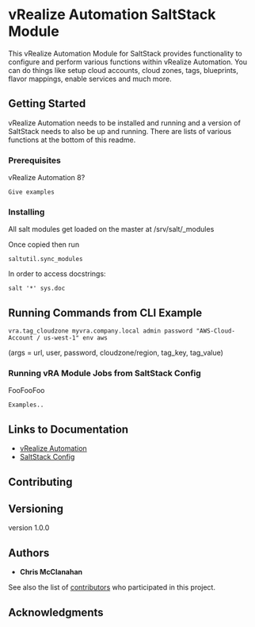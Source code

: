 # vRealize Automation SaltStack Module

This vRealize Automation Module for SaltStack provides functionality to configure and perform various functions within vRealize Automation. You can do things like setup cloud accounts, cloud zones, tags, blueprints, flavor mappings, enable services and much more.

## Getting Started

vRealize Automation needs to be installed and running and a version of SaltStack needs to also be up and running. There are lists of various functions at the bottom of this readme.

### Prerequisites

vRealize Automation 8?

```
Give examples
```

### Installing

All salt modules get loaded on the master at /srv/salt/_modules

Once copied then run 

```
saltutil.sync_modules
```

In order to access docstrings: 

```
salt '*' sys.doc
```

## Running Commands from CLI Example 

```
vra.tag_cloudzone myvra.company.local admin password "AWS-Cloud-Account / us-west-1" env aws
```

(args = url, user, password, cloudzone/region, tag_key, tag_value)

### Running vRA Module Jobs from SaltStack Config

FooFooFoo

```
Examples..
```

## Links to Documentation

* [vRealize Automation](https://docs.vmware.com/en/vRealize-Automation/index.html) 
* [SaltStack Config](https://docs.vmware.com/en/vRealize-Automation/8.1/SaltStackConfig_Help_v64.pdf) 

## Contributing


## Versioning

version 1.0.0

## Authors

* **Chris McClanahan** 

See also the list of [contributors](https://github.com/your/project/contributors) who participated in this project.


## Acknowledgments


